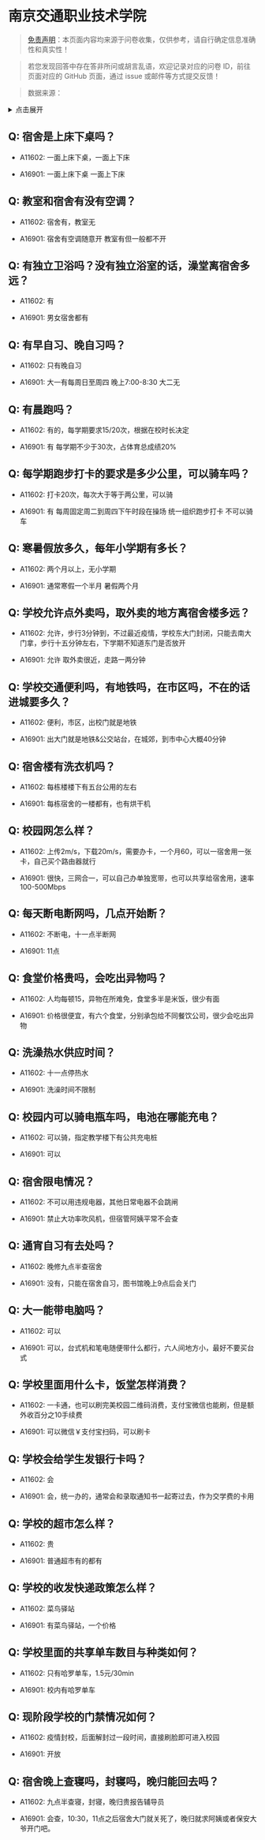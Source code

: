 # 南京交通职业技术学院

> [免责声明](https://colleges.chat/#_3)：本页面内容均来源于问卷收集，仅供参考，请自行确定信息准确性和真实性！

> 若您发现回答中存在答非所问或胡言乱语，欢迎记录对应的问卷 ID，前往页面对应的 GitHub 页面，通过 issue 或邮件等方式提交反馈！

> 数据来源：

<details><summary>点击展开</summary>
<ul>
<li>A11602: 匿名 (2022 年 06 月)</li>
<li>A16901: 匿名 (2023 年 03 月)</li>
</ul>
</details>

## Q: 宿舍是上床下桌吗？

- A11602: 一面上床下桌，一面上下床

- A16901: 一面上床下桌 一面上下床

## Q: 教室和宿舍有没有空调？

- A11602: 宿舍有，教室无

- A16901: 宿舍有空调随意开  教室有但一般都不开

## Q: 有独立卫浴吗？没有独立浴室的话，澡堂离宿舍多远？

- A11602: 有

- A16901: 男女宿舍都有

## Q: 有早自习、晚自习吗？

- A11602: 只有晚自习

- A16901: 大一有每周日至周四  晚上7:00-8:30  大二无

## Q: 有晨跑吗？

- A11602: 有的，每学期要求15/20次，根据在校时长决定

- A16901: 有  每学期不少于30次，占体育总成绩20%

## Q: 每学期跑步打卡的要求是多少公里，可以骑车吗？

- A11602: 打卡20次，每次大于等于两公里，可以骑

- A16901: 有 每周固定周二到周四下午时段在操场  统一组织跑步打卡  不可以骑车

## Q: 寒暑假放多久，每年小学期有多长？

- A11602: 两个月以上，无小学期

- A16901: 通常寒假一个半月 暑假两个月

## Q: 学校允许点外卖吗，取外卖的地方离宿舍楼多远？

- A11602: 允许，步行3分钟到，不过最近疫情，学校东大门封闭，只能去南大门拿，步行十五分钟左右，下学期不知道东门是否放开

- A16901: 允许 取外卖很近，走路一两分钟

## Q: 学校交通便利吗，有地铁吗，在市区吗，不在的话进城要多久？

- A11602: 便利，市区，出校门就是地铁

- A16901: 出大门就是地铁&公交站台，在城郊，到市中心大概40分钟

## Q: 宿舍楼有洗衣机吗？

- A11602: 每栋楼楼下有五台公用的左右

- A16901: 每栋宿舍的一楼都有，也有烘干机

## Q: 校园网怎么样？

- A11602: 上传2m/s，下载20m/s，需要办卡，一个月60，可以一宿舍用一张卡，自己买个路由器就行

- A16901: 很快，三网合一，可以自己办单独宽带，也可以共享给宿舍用，速率100-500Mbps

## Q: 每天断电断网吗，几点开始断？

- A11602: 不断电，十一点半断网

- A16901: 11点

## Q: 食堂价格贵吗，会吃出异物吗？

- A11602: 人均每顿15，异物在所难免，食堂多半是米饭，很少有面

- A16901: 价格很便宜，有六个食堂，分别承包给不同餐饮公司，很少会吃出异物

## Q: 洗澡热水供应时间？

- A11602: 十一点停热水

- A16901: 洗澡时间不限制

## Q: 校园内可以骑电瓶车吗，电池在哪能充电？

- A11602: 可以骑，指定教学楼下有公共充电桩

- A16901: 可以

## Q: 宿舍限电情况？

- A11602: 不可以用违规电器，其他日常电器不会跳闸

- A16901: 禁止大功率吹风机，但宿管阿姨平常不会查

## Q: 通宵自习有去处吗？

- A11602: 晚修九点半查宿舍

- A16901: 没有，只能在宿舍自习，图书馆晚上9点后会关门

## Q: 大一能带电脑吗？

- A11602: 可以

- A16901: 可以，台式机和笔电随便带什么都行，六人间地方小，最好不要买台式

## Q: 学校里面用什么卡，饭堂怎样消费？

- A11602: 一卡通，也可以刷完美校园二维码消费，支付宝微信也能刷，但是额外收百分之10手续费

- A16901: 可以微信￥支付宝扫码，可以刷卡

## Q: 学校会给学生发银行卡吗？

- A11602: 会

- A16901: 会，统一办的，通常会和录取通知书一起寄过去，作为交学费的卡用

## Q: 学校的超市怎么样？

- A11602: 贵

- A16901: 普通超市有的都有

## Q: 学校的收发快递政策怎么样？

- A11602: 菜鸟驿站

- A16901: 有菜鸟驿站，一个价格

## Q: 学校里面的共享单车数目与种类如何？

- A11602: 只有哈罗单车，1.5元/30min

- A16901: 校内有哈罗单车

## Q: 现阶段学校的门禁情况如何？

- A11602: 疫情封校，后面解封过一段时间，直接刷脸即可进入校园

- A16901: 开放

## Q: 宿舍晚上查寝吗，封寝吗，晚归能回去吗？

- A11602: 九点半查寝，封寝，晚归贵报告辅导员

- A16901: 会查，10:30，11点之后宿舍大门就关死了，晚归就求阿姨或者保安大爷开门吧。

